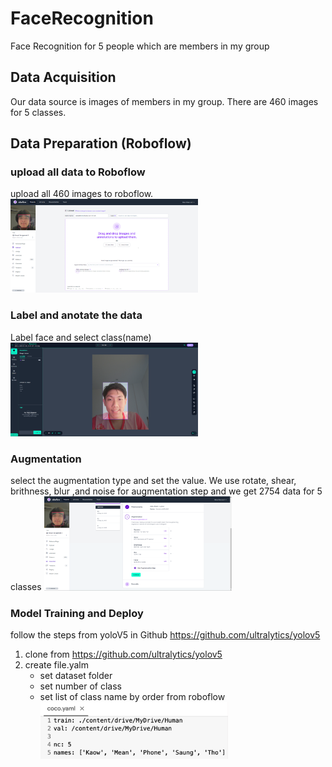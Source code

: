 # FaceRecognition
 Face Recognition for 5 people which are members in my group
 
## Data Acquisition
 Our data source is images of members in my group. There are 460 images for 5 classes.

## Data Preparation (Roboflow)
### upload all data to Roboflow
 upload all 460 images to roboflow.
<img
  src="/Readme_md/upload2roboflow.png"
  alt="Alt text"
  title="Optional title"
  style="display: inline-block; margin: 0 auto; max-width: 300px">
### Label and anotate the data
Label face and select class(name)
<img
  src="/Readme_md/anotation.png"
  alt="Alt text"
  title="Optional title"
  style="display: inline-block; margin: 0 auto; max-width: 300px">
### Augmentation
 select the augmentation type and set the value. We use rotate, shear, brithness, blur ,and noise for augmentation step and we get 2754 data for 5 classes
<img
  src="/Readme_md/augmentation.png"
  alt="Alt text"
  title="Optional title"
  style="display: inline-block; margin: 0 auto; max-width: 300px">
### Model Training and Deploy
follow the steps from yoloV5 in Github https://github.com/ultralytics/yolov5
1. clone from https://github.com/ultralytics/yolov5
2. create file.yalm 
   - set dataset folder
   - set number of class
   - set list of class name by order from roboflow
      <img
  src="/Readme_md/yaml.png"
  alt="Alt text"
  title="Optional title"
  style="display: inline-block; margin: 0 auto; max-width: 300px">
  
  

